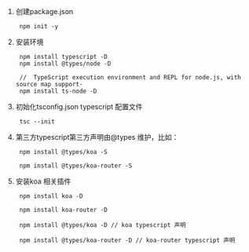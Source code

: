 1. 创建package.json

        npm init -y

2. 安装环境

        npm install typescript -D
        npm install @types/node -D
        
        //  TypeScript execution environment and REPL for node.js, with source map support-
        npm install ts-node -D
       

3. 初始化tsconfig.json typescript 配置文件

        tsc --init

4. 第三方typescript第三方声明由@types 维护，比如：

        npm install @types/koa -S

        npm install @types/koa-router -S

5. 安装koa 相关插件

        npm install koa -D

        npm install koa-router -D

        npm install @types/koa -D // koa typescript 声明

        npm install @types/koa-router -D // koa-router typescript 声明



